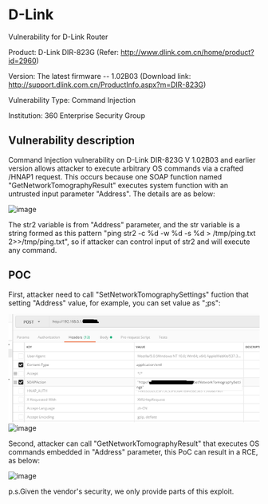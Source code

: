 # D-Link
Vulnerability for D-Link Router

Product: D-Link DIR-823G  (Refer: http://www.dlink.com.cn/home/product?id=2960)

Version: The latest firmware -- 1.02B03 (Download link: http://support.dlink.com.cn/ProductInfo.aspx?m=DIR-823G)

Vulnerability Type: Command Injection

Institution: 360 Enterprise Security Group

Vulnerability description
-------------------------
Command Injection vulnerability on D-Link DIR-823G V 1.02B03 and earlier version allows attacker to execute arbitrary OS commands via a crafted /HNAP1 request. This occurs because one SOAP function named "GetNetworkTomographyResult" executes system function with an untrusted input parameter "Address". The details are as below:

![image](https://github.com/leonW7/D-Link/blob/master/5.png)

The str2 variable is from "Address" parameter, and the str variable is a string formed as this pattern "ping str2 -c %d -w %d -s %d  > /tmp/ping.txt 2>>/tmp/ping.txt", so if attacker can control input of str2 and will execute any command.

POC
-------------------------

First, attacker need to call "SetNetworkTomographySettings" fuction that setting "Address" value, for example, you can set value as ";ps":

![image](https://github.com/leonW7/D-Link/blob/master/1.png)
![image](https://github.com/leonW7/D-Link/blob/master/6.png)

Second, attacker can call "GetNetworkTomographyResult" that executes OS commands embedded in "Address" parameter, this PoC can result in a RCE, as below:

![image](https://github.com/leonW7/D-Link/blob/master/2.png)

p.s.Given the vendor's security, we only provide parts of this exploit.
